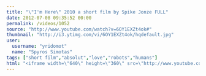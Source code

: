 ```yaml
---
title: "\"I'm Here\" 2010 a short film by Spike Jonze FULL"
date: 2012-07-08 09:35:52 00:00
permalink: /videos/1052
source: "http://www.youtube.com/watch?v=6OY1EXZt4ok#"
thumbnail: "http://i3.ytimg.com/vi/6OY1EXZt4ok/hqdefault.jpg"
user:
  username: "yridomot"
  name: "Spyros Simotas"
tags: ["short film","absolut","love","robots","humans"]
html: "<iframe width=\"640\" height=\"360\" src=\"http://www.youtube.com/embed/6OY1EXZt4ok?wmode=transparent&fs=1&feature=oembed\" frameborder=\"0\" allowfullscreen></iframe>"
---
```


